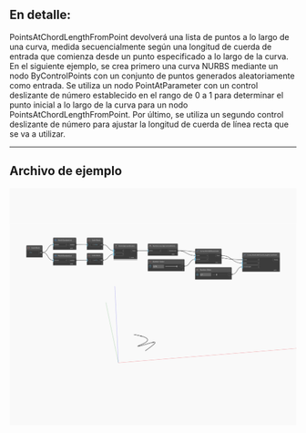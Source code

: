 ## En detalle:
PointsAtChordLengthFromPoint devolverá una lista de puntos a lo largo de una curva, medida secuencialmente según una longitud de cuerda de entrada que comienza desde un punto especificado a lo largo de la curva. En el siguiente ejemplo, se crea primero una curva NURBS mediante un nodo ByControlPoints con un conjunto de puntos generados aleatoriamente como entrada. Se utiliza un nodo PointAtParameter con un control deslizante de número establecido en el rango de 0 a 1 para determinar el punto inicial a lo largo de la curva para un nodo PointsAtChordLengthFromPoint. Por último, se utiliza un segundo control deslizante de número para ajustar la longitud de cuerda de línea recta que se va a utilizar.
___
## Archivo de ejemplo

![PointsAtChordLengthFromPoint](./Autodesk.DesignScript.Geometry.Curve.PointsAtChordLengthFromPoint_img.jpg)

